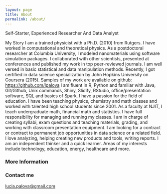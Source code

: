 ```yaml
---
layout: page
title: About
permalink: /about/
---
```

Self-Starter, Experienced Researcher And Data Analyst

My Story
I am a trained physicist with a Ph.D. (2010) from Rutgers. I have worked in computational and theoretical physics. As a postdoctoral researcher at Columbia University, I modeled nanomaterials using software simulation packages. I collaborated with other scientists, presented at conferences and published my work in top peer-reviewed journals.
I am well versed in basic statistical and data manipulation methods. Recently, I got certified in data science specialization by John Hopkins University on Coursera (2015). Samples of my work are available on github: https://github.com/lpalova
I am fluent in R, Python and familiar with Java, Git/Github, Unix commands, Shiny, Slidify, RStudio, office/presentation software, SQL and basics of Spark.
I have a passion for the field of education. I have been teaching physics, chemistry and math classes and worked with talented high school students since 2001. As a faculty at NJIT, I teach undergraduate math, financial math and statistics. I have full responsibility for managing and running my classes. I am in charge of creating syllabi, exam questions and teaching materials, grading, and working with classroom presentation equipment.
I am looking for a contract or contract to permanent job opportunities in data science or a related field. I love analyzing, helping creating new products and tools, writing reports. I am an independent thinker and a quick learner. Areas of my interests include technology, education, energy, healthcare and more.

### More Information


### Contact me

[lucia.palova@gmail.com](mailto:email@domain.com)
